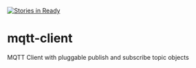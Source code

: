 [![Stories in Ready](https://badge.waffle.io/ERNICommunity/mqtt-client.png?label=ready&title=Ready)](https://waffle.io/ERNICommunity/mqtt-client)
# mqtt-client
MQTT Client with pluggable publish and subscribe topic objects
